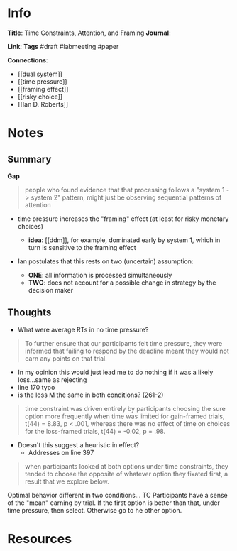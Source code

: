 # Info
**Title**: Time Constraints, Attention, and Framing
**Journal**: 

**Link**:
**Tags** #draft #labmeeting #paper

**Connections**:
* [[dual system]]
* [[time pressure]]
* [[framing effect]]
* [[risky choice]]
* [[Ian D. Roberts]]


# Notes
## Summary

**Gap**
>people who found evidence that that processing follows a "system 1 -> system 2" pattern, might just be observing sequential patterns of attention

* time pressure increases the "framing" effect (at least for risky monetary choices)
	* **idea**: [[ddm]], for example, dominated early by system 1, which in turn is sensitive to the framing effect

* Ian postulates that this rests on two (uncertain) assumption:
	* **ONE**: all information is processed simultaneously
	* **TWO**: does not account for a possible change in strategy by the decision maker 


## Thoughts
* What were average RTs in no time pressure?
>To further ensure that our participants felt time pressure, they were informed that failing to respond by the deadline meant they would not earn any points on that trial.
* In my opinion this would just lead me to do nothing if it was a likely loss...same as rejecting
* line 170 typo
* is the loss M the same in both conditions? (261-2)

>time constraint was driven entirely by participants choosing the sure option more frequently when time was limited for gain-framed trials, t(44) = 8.83, p < .001, whereas there was no effect of time on choices for the loss-framed trials, t(44) = -0.02, p = .98. 
* Doesn't this suggest a heuristic in effect?
	* Addresses on line 397

>when participants looked at both options under time constraints, they tended to choose the opposite of whatever option they fixated first, a result that we explore below.

Optimal behavior different in two conditions...
TC
Participants have a sense of the "mean" earning by trial. If the first option is better than that, under time pressure, then select. Otherwise go to he other option.



# Resources
